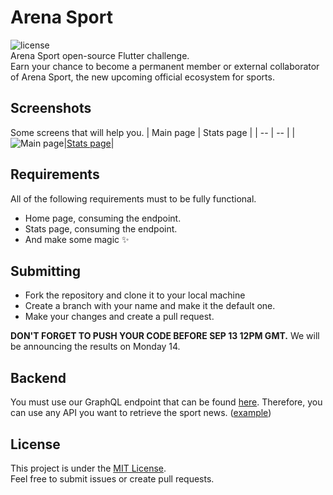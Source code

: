 # Arena Sport 
![license](https://img.shields.io/badge/license-MIT-green?style=flat-square)  
Arena Sport open-source Flutter challenge.  
Earn your chance to become a permanent member or external collaborator of Arena Sport, the new upcoming official ecosystem for sports.

## Screenshots
Some screens that will help you.
| Main page | Stats page |
| -- | -- |
|![Main page](https://user-images.githubusercontent.com/17878459/92183024-90dead80-ee23-11ea-9429-1b25e2a73485.jpeg)|[Stats page](https://user-images.githubusercontent.com/61524860/92217221-cad4a180-ee6d-11ea-9d0a-6d63dbc51188.png)|

## Requirements
All of the following requirements must to be fully functional.

- Home page, consuming the endpoint.
- Stats page, consuming the endpoint.
- And make some magic ✨

## Submitting
- Fork the repository and clone it to your local machine
- Create a branch with your name and make it the default one.
- Make your changes and create a pull request.

**DON'T FORGET TO PUSH YOUR CODE BEFORE SEP 13 12PM GMT.**
We will be announcing the results on Monday 14.

## Backend
You must use our GraphQL endpoint that can be found [here](http://137.135.44.198:4000/graphql).
Therefore, you can use any API you want to retrieve the sport news. ([example](https://rapidapi.com/collection/espn-api-alternative))

## License
This project is under the [MIT License](https://opensource.org/licenses/MIT).  
Feel free to submit issues or create pull requests.
